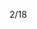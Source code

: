 2/18

<!-- 補休可用 7.5h
01/08 加班2hr 轉補休 HRE202501048  已使用1.5小時
01/21 加班2hr 轉補休 HRE202501128
01/22 加班2hr 轉補休 HRE202501134
02/12 加班2hr 轉補休
02/13 加班1hr 轉補休
-->

<!-- 開始學習node.js -->

<!-- 當月加班時數
02/12  2hr  補
02/12  1hr  補
-->

<!-- 做了一份QCC用 
    紀錄每個業務使用耗油情況
    做排名系統
    圖表分析紀錄
-->

<!-- Leetcode刷題  
總刷68題 今天刷了0題
-->

<!--專案
 第1個專案 5/28 合約管理(完成)
 第2個專案 物料模擬分析-後端API做不出來,改成料況表暫定(完成)
 第3個專案 6/18 excelE化(Z_生管_00料品基本資料_V1.0)(完成) 
 第4個專案 6/24 excelE化(Z_物控_01料品領料數量_V1.2)(完成) 
 第5個專案 6/28 excel E 化(Z_倉庫_03料品庫存現況查詢_V1.0)(完成)  
 第6個專案 7/10 標準工時 E 化(完成)
 第7個專案 報表E化(完成)
 第8個專案 7/12 資材料況表 (完成) 
 第9個專案 7/31 工令單總表&料品檢驗報表 (完成) 
 第10個專案 7/30 銷貨明細表 (完成) 
 第11個專案 8/23 未結工單追蹤-總染分析&追蹤明細 (完成)
 第12個專案 9/13 人員作業認可證管理平台系統 (完成)
 第13個專案 夏廠長-杰比-盤點用-基本資料-上海(完成)
 第14個專案 夏廠長-杰比-盤點用-基本資料-蘇州(完成) 
 第15個專案 9/30 製造交接平台(完成)
 第16個專案 10/09 倉庫_999借出還入明細表_蘇州(完成)
 第17個專案 10/09 倉庫_999借出還入明細表_上海(完成)
 第18個專案 10/11 料品庫存現況查詢修改時程開到(10/11)(完成)
 第19個專案 10/09 借出還入明細表_借調餘數明細(台灣、蘇州、上海、荷蘭)(完成)
 第20個專案 11/12 庫齡E化(完成)
 第21個專案 10/25 庫存未確認(完成)
 第22個專案 11/26 標工優化(完成)
 第23個專案 缺料表(api還沒完整)(新增部分完成)
 第24個專案 12/11 生產日報時程(12/16)(12/11提早交)(完成)
 第25個專案 12/20 工程料品基本資料(12/25)(12/20提早交)(完成)
 第26個專案 12/25 廠商名稱對照表(12/31)(12/25提早交)(完成)
 第27個專案 01/21 Z_生管_07F1Q2月分別銷售計畫_V1.1 (1/20提早交)(完成)
 第28個專案 借調餘數-E化報表 (2/19)(完成)
 第30個專案 01/15 維修進度E化 時程開到(1/16)(1/15提早交)(完成)
 第31個專案 01/15 Z_工程_00途程代號基本資料_v01 (完成)
 第33份專案 01/22 杰比報表E化(Z_外包_02外包庫位盤點表_含研發領料)時程開到(12/17)(1/22提早交)(完成)
 第34份專案 01/24 EXCEL  E化-----Z_製造_01-生產線Barcode_V3 時程開到(12/03)(01/24提早完成)(完成)
 第35份專案 01/24 工單發料退料記錄E化(01/24提早完成)(完成)

 第29個專案 已購未入清單(api缺下料日期跟預訂完成日期)
 第32份專案 CMCE化 (時程開3/4)(完成)
 第36份專案 物料分級&平均用量&庫存M+6預測(時程 4/15))(未開始做)
 第37份專案 關鍵物料進耗推移(時程05/23)(未開始做)


 預先開時程 2025
 盤點用_料品基本資料-E化報表                             表單號碼 ITC202411029  3/19
 EXCEL  E化-----Z_生管_04途程進度表_v03-                表單號碼 ITC202411027  5/19 
 杰比報表E化(Z_採購_01採購單總表_V3.0(歷史已結與執行中)   表單號碼 ITC202411022  6/19
 杰比報表E化(Z_外包_03已購未入清單V2.0(上海)             表單號碼 ITC202411024  7/21
 杰比報表E化(Z_外包_02外包庫位盤點表_含研發領料)          表單號碼 ITC202411023  8/21
 在製途程E化                                            表單號碼 ITC202411014  9/22
 其它退領明細E化自動發信                                 表單號碼 ITC202412001  10/22
 EXCEL  E化-----Z_生管_999工令單總表_結案需求            表單號碼 ITC202412009  10/31
 EXCEL  E化-----Z_生管_02工令單完工資料V2.1              表單號碼 ITC202412011  11/14
 -->

<!-- 自學進度 
hello 演算法 
https://www.hello-algo.com/zh-hant/chapter_preface/about_the_book/ 
開始學習ai
開始學習node.js
學習next.js
 -->